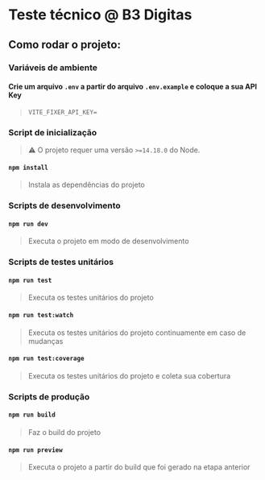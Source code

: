 # Teste técnico @ B3 Digitas

## Como rodar o projeto:

### Variáveis de ambiente

#### Crie um arquivo `.env` a partir do arquivo `.env.example` e coloque a sua API Key

> `VITE_FIXER_API_KEY=`

### Script de inicialização

> ⚠️ O projeto requer uma versão `>=14.18.0` do Node.

#### `npm install`

> Instala as dependências do projeto

### Scripts de desenvolvimento

#### `npm run dev`

> Executa o projeto em modo de desenvolvimento

### Scripts de testes unitários

#### `npm run test`

> Executa os testes unitários do projeto

#### `npm run test:watch`

> Executa os testes unitários do projeto continuamente em caso de mudanças

#### `npm run test:coverage`

> Executa os testes unitários do projeto e coleta sua cobertura

### Scripts de produção

#### `npm run build`

> Faz o build do projeto

#### `npm run preview`

> Executa o projeto a partir do build que foi gerado na etapa anterior
